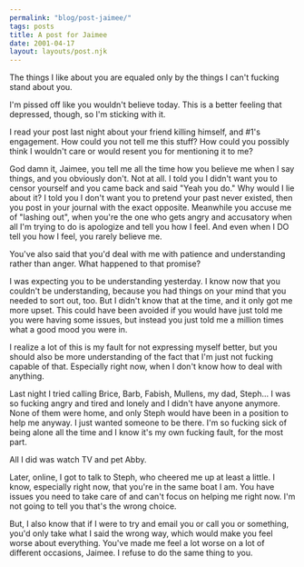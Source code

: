 ```yaml
---
permalink: "blog/post-jaimee/"
tags: posts
title: A post for Jaimee
date: 2001-04-17
layout: layouts/post.njk
---
```


The things I like about you are equaled only by the things I can't fucking stand about you.

I'm pissed off like you wouldn't believe today. This is a better feeling that depressed, though, so I'm sticking with it. 

I read your post last night about your friend killing himself, and #1's engagement. How could you not tell me this stuff? How could you possibly think I wouldn't care or would resent you for mentioning it to me? 

God damn it, Jaimee, you tell me all the time how you believe me when I say things, and you obviously don't. Not at all. I told you I didn't want you to censor yourself and you came back and said "Yeah you do." Why would I lie about it? I told you I don't want you to pretend your past never existed, then you post in your journal with the exact opposite. Meanwhile you accuse me of "lashing out", when you're the one who gets angry and accusatory when all I'm trying to do is apologize and tell you how I feel. And even when I DO tell you how I feel, you rarely believe me.

You've also said that you'd deal with me with patience and understanding rather than anger. What happened to that promise? 

I was expecting you to be understanding yesterday. I know now that you couldn't be understanding, because you had things on your mind that you needed to sort out, too. But I didn't know that at the time, and it only got me more upset. This could have been avoided if you would have just told me you were having some issues, but instead you just told me a million times what a good mood you were in.

I realize a lot of this is my fault for not expressing myself better, but you should also be more understanding of the fact that I'm just not fucking capable of that. Especially right now, when I don't know how to deal with anything.

Last night I tried calling Brice, Barb, Fabish, Mullens, my dad, Steph... I was so fucking angry and tired and lonely and I didn't have anyone anymore. None of them were home, and only Steph would have been in a position to help me anyway. I just wanted someone to be there. I'm so fucking sick of being alone all the time and I know it's my own fucking fault, for the most part. 

All I did was watch TV and pet Abby. 

Later, online, I got to talk to Steph, who cheered me up at least a little. I know, especially right now, that you're in the same boat I am. You have issues you need to take care of and can't focus on helping me right now. I'm not going to tell you that's the wrong choice.

But, I also know that if I were to try and email you or call you or something, you'd only take what I said the wrong way, which would make you feel worse about everything. You've made me feel a lot worse on a lot of different occasions, Jaimee. I refuse to do the same thing to you.